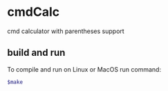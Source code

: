 # cmdCalc

 cmd calculator with parentheses support

## build and run

 To compile and run on Linux or MacOS run command:

```bash
$make
```
